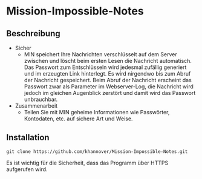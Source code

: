 # Mission-Impossible-Notes

## Beschreibung

- Sicher
  - MIN speichert Ihre Nachrichten verschlüsselt auf dem Server zwischen und löscht beim ersten Lesen die Nachricht automatisch. Das Passwort zum Entschlüsseln wird jedesmal zufällig generiert und im erzeugten Link hinterlegt. Es wird nirgendwo bis zum Abruf der Nachricht gespeichert. Beim Abruf der Nachricht erscheint das Passwort zwar als Parameter im Webserver-Log, die Nachricht wird jedoch im gleichen Augenblick zerstört und damit wird das Passwort unbrauchbar.
- Zusammenarbeit
  - Teilen Sie mit MIN geheime Informationen wie Passwörter, Kontodaten, etc. auf sichere Art und Weise.

## Installation

`git clone https://github.com/khannover/Mission-Impossible-Notes.git`

Es ist wichtig für die Sicherheit, dass das Programm über HTTPS aufgerufen wird.

